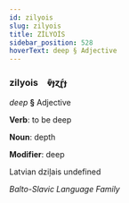 ```yaml
---
id: zilyois
slug: zilyois
title: ZİLYOİS
sidebar_position: 528
hoverText: deep § Adjective
---
```


### zilyois&emsp;<span kind="abugida">ⱴ͊ɟɀɽ́ɟ</span>

*deep* **§** Adjective

**Verb**: to be deep

**Noun**: depth

**Modifier**: deep

Latvian dziļais undefined

*Balto-Slavic Language Family*
